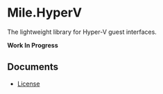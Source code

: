 ﻿# Mile.HyperV

The lightweight library for Hyper-V guest interfaces.

**Work In Progress**

## Documents

- [License](License.md)
